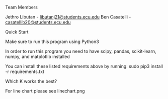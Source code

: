 Team Members

Jethro Libutan - libutanj21@students.ecu.edu
Ben Casatelli - casatellib20@students.ecu.edu

Quick Start

Make sure to run this program using Python3

In order to run this program you need to have scipy, pandas, scikit-learn, numpy, and matplotlib installed

You can install these listed requirements above by running:
sudo pip3 install -r requirements.txt

Which K works the best?

For line chart please see linechart.png
